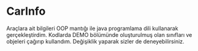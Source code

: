 # CarInfo
Araçlara ait bilgileri OOP mantığı ile java programlama dili kullanarak gerçekleştirdim. Kodlarda DEMO bölümünde oluşturulmuş olan sınıfları ve objeleri çağırıp kullandım. Değişiklik yaparak sizler de deneyebilirsiniz.
